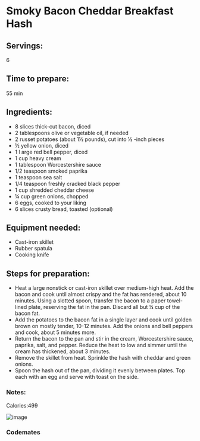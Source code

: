 # Smoky Bacon Cheddar Breakfast Hash

## Servings: 
6
## Time to prepare: 
55 min
## Ingredients:
- 8 slices thick-cut bacon, diced
- 2 tablespoons olive or vegetable oil, if needed
- 2 russet potatoes (about 1½ pounds), cut into ½ -inch pieces
- ½ yellow onion, diced
- 1 l arge red bell pepper, diced
- 1 cup heavy cream
- 1 tablespoon Worcestershire sauce
- 1/2 teaspoon smoked paprika
- 1 teaspoon sea salt
- 1/4 teaspoon freshly cracked black pepper
- 1 cup shredded cheddar cheese
- ¼ cup green onions, chopped
- 6 eggs, cooked to your liking
- 6 slices crusty bread, toasted (optional)
## Equipment needed:
- Cast-iron skillet
- Rubber spatula
- Cooking knife
## Steps for preparation:
- Heat a large nonstick or cast-iron skillet over medium-high heat. Add the bacon and cook until almost crispy and the fat has rendered, about 10 minutes. Using a slotted spoon, transfer the bacon to a paper towel-lined plate, reserving the fat in the pan. Discard all but ¼ cup of the bacon fat.
- Add the potatoes to the bacon fat in a single layer and cook until golden brown on mostly tender, 10-12 minutes. Add the onions and bell peppers and cook, about 5 minutes more.
- Return the bacon to the pan and stir in the cream, Worcestershire sauce, paprika, salt, and pepper. Reduce the heat to low and simmer until the cream has thickened, about 3 minutes.
- Remove the skillet from heat. Sprinkle the hash with cheddar and green onions.
- Spoon the hash out of the pan, dividing it evenly between plates. Top each with an egg and serve with toast on the side.

### Notes:
Calories:499

![image](https://user-images.githubusercontent.com/114119481/197924197-8d80fc93-0752-4380-8934-39b5effe041c.png)

### Codemates #
